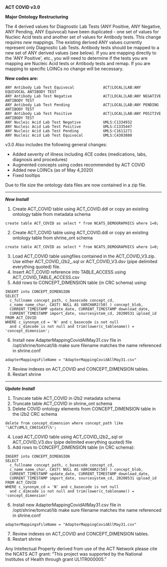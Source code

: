 
**ACT COVID v3.0**

**Major Ontology Restructuring**

The 4 derived values for Diagnostic Lab Tests (ANY Positive, ANY Negative, ANY Pending, ANY Equivocal) have been duplicated - one set of values for Nucleic Acid tests and another set of values for Antibody tests. This change requires *new* mappings. The existing derived ANY values currently represent only Diagnostic Lab Tests. Antibody tests should be mapped to a new set of ANY derived values (see below). If you are mapping directly to the 'ANY Positive', etc., you will need to determine if the tests you are mapping are Nucleic Acid tests or Antibody tests and remap. If you are mapping to specific LOINCs no change will be necessary. 

**New codes are:**
```
ANY Antibody Lab Test Equivocal	            ACT|LOCAL|LAB:ANY EQUIVOCAL ANTIBODY TEST
ANY Antibody Lab Test Negative	            ACT|LOCAL|LAB:ANY NEGATIVE ANTIBODY TEST
ANY Antibody Lab Test Pending               ACT|LOCAL|LAB:ANY PENDING ANTIBODY TEST
ANY Antibody Lab Test Positive	            ACT|LOCAL|LAB:ANY POSITIVE ANTIBODY TEST
ANY Nucleic Acid Lab Test Negative          UMLS:C1334932
ANY Nucleic Acid Lab Test Positive          UMLS:C1335447
ANY Nucleic Acid Lab Test Pending           UMLS:C1611271
ANY Nucleic Acid Lab Test Equivocal         UMLS:C4303880
```

v3.0 Also includes the following general changes:
- Added severity of illness including 4CE codes (medications, labs, diagnosis and procedures)
- Augmented concepts using codes recommended by ACT COVID
- Added new LOINCs (as of May 4,2020)
- Fixed tooltips

Due to file size the ontology data files are now contained in a zip file.  

---

***New Install***

1. Create ACT_COVID table using ACT_COVID.ddl or copy an existing ontology table from metadata schema

```create table ACT_COVID as select * from NCATS_DEMOGRAPHICS where 1=0;```

2. Create ACT_COVID table using ACT_COVID.ddl or copy an existing ontology table from shrine_ont schema

```create table ACT_COVID as select * from NCATS_DEMOGRAPHICS where 1=0;```

3. Load ACT_COVID table usingfiles contained in the ACT_COVID_V3.zip. Use either ACT_COVID_i2b2_<rdb>.sql or ACT_COVID_V3.dsv (pipe delimited everything quoted) file.
4. Insert ACT_COVID reference into TABLE_ACCESS using ACT_COVID_TABLE_ACCESS.csv
5. Add rows to CONCEPT_DIMENSION table (in CRC schema) using:

```
INSERT into CONCEPT_DIMENSION
SELECT 
  c_fullname concept_path, c_basecode concept_cd, 
  c_name name_char, CAST( NULL AS VARCHAR2(50) ) concept_blob, 
  CURRENT_TIMESTAMP update_date, CURRENT_TIMESTAMP download_date, 
  CURRENT_TIMESTAMP import_date, sourcesystem_cd, 20200531 upload_id
FROM ACT_COVID 
WHERE c_synonym_cd = 'N' and c_basecode is not null 
  and c_dimcode is not null and trim(lower(c_tablename)) = 'concept_dimension';
```
6. Install new AdapterMappingCovidAllMay31.csv file in /opt/shrine/tomcat/lib make sure filename matches the name referenced in shrine.conf
  
  ```adapterMappingsFileName = "AdapterMappingCovidAllMay31.csv"```
 
 7. Review indexes on ACT_COVID and CONCEPT_DIMENSION tables.
 8. Restart shrine
 
---

***Update Install***

1. Truncate table ACT_COVID in i2b2 metadata schema
2. Truncate table ACT_COVID in shrine_ont schema
3. Delete COVID ontology elements from CONCEPT_DIMENSION table in the i2b2 CRC schema

```delete from concept_dimension where concept_path like '\ACT\UMLS_C0031437\%';```

4. Load ACT_COVID table using ACT_COVID_i2b2_<rdb>.sql or ACT_COVID_V3.dsv (pipe delimited everything quoted) file
5. Add rows to CONCEPT_DIMENSION table (in CRC schema):

```
INSERT into CONCEPT_DIMENSION
SELECT 
  c_fullname concept_path, c_basecode concept_cd, 
  c_name name_char, CAST( NULL AS VARCHAR2(50) ) concept_blob, 
  CURRENT_TIMESTAMP update_date, CURRENT_TIMESTAMP download_date, 
  CURRENT_TIMESTAMP import_date, sourcesystem_cd, 20200531 upload_id
FROM ACT_COVID 
WHERE c_synonym_cd = 'N' and c_basecode is not null 
  and c_dimcode is not null and trim(lower(c_tablename)) = 'concept_dimension'
```
6. Install new AdapterMappingCovidAllMay31.csv file in /opt/shrine/tomcat/lib make sure filename matches the name referenced in shrine.conf
  
  ```adapterMappingsFileName = "AdapterMappingCovidAllMay31.csv"```

7. Review indexes on ACT_COVID and CONCEPT_DIMENSION tables.
8. Restart shrine



Any Intellectual Property derived from use of the ACT Network please cite the NCATS ACT grant: “This project was supported by the National Institutes of Health through grant UL1TR000005.” 

